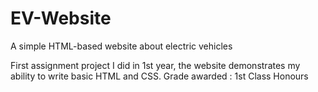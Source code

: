 # EV-Website
A simple HTML-based website about electric vehicles

First assignment project I did in 1st year, the website demonstrates my ability to write basic HTML and CSS.
Grade awarded : 1st Class Honours
